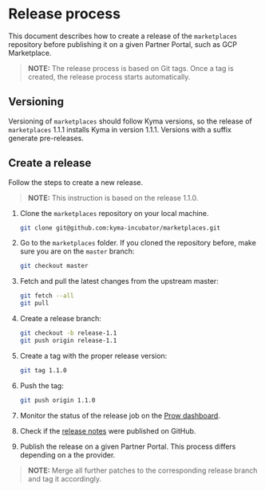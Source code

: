 # Release process

This document describes how to create a release of the `marketplaces` repository before publishing it on a given Partner Portal, such as GCP Marketplace.

>**NOTE:** The release process is based on Git tags. Once a tag is created, the release process starts automatically.

## Versioning

Versioning of `marketplaces` should follow Kyma versions, so the release of `marketplaces` 1.1.1 installs Kyma in version 1.1.1. Versions with a suffix generate pre-releases.

## Create a release

Follow the steps to create a new release.

>**NOTE:** This instruction is based on the release 1.1.0.

1. Clone the `marketplaces` repository on your local machine.

    ```bash
    git clone git@github.com:kyma-incubator/marketplaces.git
    ```

2. Go to the `marketplaces` folder. If you cloned the repository before, make sure you are on the `master` branch:

    ```bash
    git checkout master
    ```

3. Fetch and pull the latest changes from the upstream master:

    ```bash
    git fetch --all
    git pull
    ```

4. Create a release branch:

    ```bash
   git checkout -b release-1.1
   git push origin release-1.1
   ```

5. Create a tag with the proper release version:

    ```bash
    git tag 1.1.0
    ```

6. Push the tag:

    ```bash
    git push origin 1.1.0
    ```

7. Monitor the status of the release job on the [Prow dashboard](https://status.build.kyma-project.io/?job=rel-marketplaces).

8. Check if the [release notes](https://github.com/kyma-incubator/marketplaces/releases) were published on GitHub.

9. Publish the release on a given Partner Portal. This process differs depending on a the provider.

>**NOTE:** Merge all further patches to the corresponding release branch and tag it accordingly.
